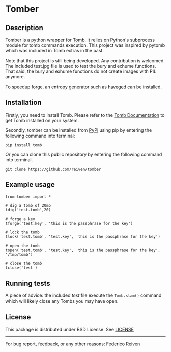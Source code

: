 Tomber
=========

Description
-----------

Tomber is a python wrapper for [Tomb](https://github.com/dyne/Tomb).
It relies on Python's subprocess module for tomb commands
execution. This project was inspired by pytomb which was included in
Tomb extras in the past.

Note that this project is still being developed. Any contribution is
welcomed. The included test.jpg file is used to test the bury and
exhume functions. That said, the bury and exhume functions do not
create images with PIL anymore.

To speedup forge, an entropy generator such as
[haveged](http://www.issihosts.com/haveged/) can be installed.

Installation
----------

Firstly, you need to install Tomb. Please refer to the
[Tomb Documentation](https://github.com/dyne/Tomb/blob/master/INSTALL.md)
to get Tomb installed on your system.

Secondly, tomber can be installed from
[PyPi](https://pypi.python.org/pypi) using pip by entering the
following command into terminal:

    pip install tomb

Or you can clone this public repository by entering the following
command into terminal.

    git clone https://github.com/reiven/tomber


Example usage
-------------

    from tomber import *

    # dig a tomb of 20mb
    tdig('test.tomb',20)

    # forge a key
    tforge('test.key', 'this is the passphrase for the key')

    # lock the tomb
    tlock('test.tomb', 'test.key', 'this is the passphrase for the key')

    # open the tomb
    topen('test.tomb', 'test.key', 'this is the passphrase for the key', '/tmp/tomb')

    # close the tomb
    tclose('test')

Running tests
-------------

A piece of advice: the included *test* file execute the `Tomb.slam()`
command which will likely close any Tombs you may have open.


License
-------

This package is distributed under BSD License.
See [LICENSE](https://github.com/reiven/pynientos/blob/master/LICENSE)  


----------------------------------------------------------------

For bug report, feedback, or any other reasons:
Federico Reiven <reiven AT gmail DOT com>
